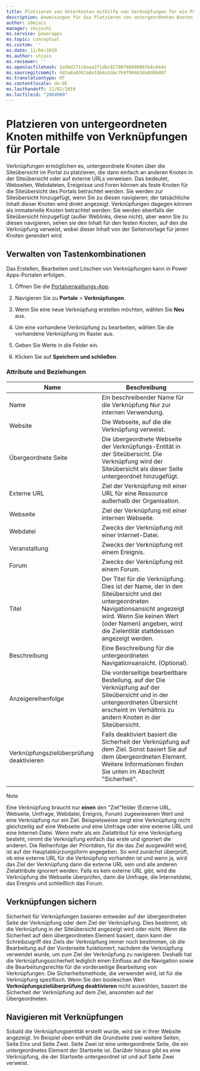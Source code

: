 ```yaml
---
title: Platzieren von Unterknoten mithilfe von Verknüpfungen für ein Portal | MicrosoftDocs
description: Anweisungen für das Platzieren von untergeordneten Knoten mithilfe von Verknüpfungen für Portale
author: sbmjais
manager: shujoshi
ms.service: powerapps
ms.topic: conceptual
ms.custom: ''
ms.date: 11/04/2019
ms.author: shjais
ms.reviewer: ''
ms.openlocfilehash: 2a9bd271c8aaa2f1dbc0278078868606fb4c64de
ms.sourcegitcommit: dd2a8a0362a8e1b64a1dac7b9f98d43da8d0bd87
ms.translationtype: HT
ms.contentlocale: de-DE
ms.lasthandoff: 12/02/2019
ms.locfileid: "2864960"
---
```

# <a name="place-child-nodes-by-using-shortcuts-for-portals"></a>Platzieren von untergeordneten Knoten mithilfe von Verknüpfungen für Portale
Verknüpfungen ermöglichen es, untergeordnete Knoten über die Siteübersicht im Portal zu platzieren, die dann einfach an anderen Knoten in der Siteübersicht oder auf externe URLs verweisen. Das bedeutet, Webseiten, Webdateien, Ereignisse und Foren können als feste Knoten für die Siteübersicht des Portals betrachtet werden. Sie werden zur Siteübersicht hinzugefügt, wenn Sie zu diesen navigieren; der tatsächliche Inhalt dieser Knoten wird direkt angezeigt. Verknüpfungen dagegen können als immaterielle Knoten betrachtet werden: Sie werden ebenfalls der Siteübersicht hinzugefügt (außer Weblinks, diese nicht), aber wenn Sie zu diesen navigieren, sehen sie den Inhalt für den festen Knoten, auf den die Verknüpfung verweist, wobei dieser Inhalt von der Seitenvorlage für jenen Knoten gerendert wird.

## <a name="manage-shortcuts"></a>Verwalten von Tastenkombinationen

Das Erstellen, Bearbeiten und Löschen von Verknüpfungen kann in Power Apps-Portalen erfolgen.

1. Öffnen Sie die [Portalverwaltungs-App](configure-portal.md).

2. Navigieren Sie zu **Portale** &gt; **Verknüpfungen**. 

3. Wenn Sie eine neue Verknüpfung erstellen möchten, wählen Sie **Neu** aus. 

4. Um eine vorhandene Verknüpfung zu bearbeiten, wählen Sie die vorhandene Verknüpfung im Raster aus. 

5. Geben Sie Werte in die Felder ein. 

6. Klicken Sie auf **Speichern und schließen**.

### <a name="attributes-and-relationships"></a>Attribute und Beziehungen

| Name                               | Beschreibung                                                                                                                                                                                  |
|------------------------------------|----------------------------------------------------------------------------------------------------------------------------------------------------------------------------------------------|
| Name                               | Ein beschreibender Name für die Verknüpfung Nur zur internen Verwendung.                                                                                                                                  |
| Website                            | Die Webseite, auf die die Verknüpfung verweist.                                                                                                                                                    |
| Übergeordnete Seite                        | Die übergeordnete Webseite der Verknüpfungs-Entität in der Siteübersicht. Die Verknüpfung wird der Siteübersicht als dieser Seite untergeordnet hinzugefügt.                                                                 |
| Externe URL                       | Ziel der Verknüpfung mit einer URL für eine Ressource außerhalb der Organisation.                                                                                                                  |
| Webseite                           | Ziel der Verknüpfung mit einer internen Webseite.                                                                                                                                               |
| Webdatei                           | Zwecks der Verknüpfung mit einer Internet-Datei.                                                                                                                                                        |
| Veranstaltung                              | Zwecks der Verknüpfung mit einem Ereignis.                                                                                                                                                          |
| Forum                              | Zwecks der Verknüpfung mit einem Forum.                                                                                                                                                           |
| Titel                              | Der Titel für die Verknüpfung. Dies ist der Name, der in den Siteübersicht und der untergeordneten Navigationsansicht angezeigt wird. Wenn Sie keinen Wert (oder Namen) angeben, wird die Zielentität stattdessen angezeigt werden. |
| Beschreibung                        | Eine Beschreibung für die untergeordneten Navigationsansicht. (Optional).                                                                                                                                        |
| Anzeigereihenfolge                      | Die vorderseitige bearbeitbare Bestellung, auf der Die Verknüpfung auf der Siteübersicht und in der untergeordneten Übersicht erscheint im Verhältnis zu andern Knoten in der Siteübersicht.                                                      |
| Verknüpfungszielüberprüfung deaktivieren | Falls deaktiviert basiert die Sicherheit der Verknüpfung auf dem Ziel. Sonst basiert Sie auf dem übergeordneten Element. Weitere Informationen finden Sie unten im Abschnitt "Sicherheit".                                   |
||

> [!Note]
> Eine Verknüpfung braucht nur **einen** den "Ziel"felder (Externe URL, Webseite, Umfrage, Webdatei, Ereignis, Forum) zugewiesenen Wert und eine Verknüpfung nur ein Ziel. Beispielsweise zeigt eine Verknüpfung nicht gleichzeitig auf eine Webseite und eine Umfrage oder eine externe URL und eine Internet-Datei. Wenn mehr als ein Zielattribut für eine Verknüpfung besteht, nimmt die Verknüpfung einfach das erste und ignoriert die anderen. Die Reihenfolge der Prioritäten, für die das Ziel ausgewählt wird, ist auf der Hauptabkürzungsform angegeben. So wird zunächst überprüft, ob eine externe URL für die Verknüpfung vorhanden ist und wenn ja, wird das Ziel der Verknüpfung dann die externe URL sein und alle anderen Zielattribute ignoriert werden. Falls es kein externe URL gibt, wird die Verknüpfung die Webseite überprüfen, dann die Umfrage, die Internetdatei, das Ereignis und schließlich das Forum. 

## <a name="secure-shortcuts"></a>Verknüpfungen sichern

Sicherheit für Verknüpfungen basieren entweder auf der übergeordneten Seite der Verknüpfung oder dem Ziel der Verknüpfung. Dies bestimmt, ob die Verknüpfung in der Siteübersicht angezeigt wird oder nicht. Wenn die Sicherheit auf dem übergeordneten Element basiert, dann kann der Schreibzugriff des Ziels der Verknüpfung immer noch bestimmen, ob die Bearbeitung auf der Vorderseite funktioniert, nachdem die Verknüpfung verwendet wurde, um zum Ziel der Verknüpfung zu navigieren. Deshalb hat die Verknüpfungssicherheit lediglich einen Einfluss auf die Navigation sowie die Bearbeitungsrechte für die vorderseitige Bearbeitung von Verknüpfungen. Die Sicherheitsmethode, die verwendet wird, ist für die Verknüpfung spezifisch. Wenn Sie den booleschen Wert **Verknüpfungszielüberprüfung deaktivieren** nicht auswählen, basiert die Sicherheit der Verknüpfung auf dem Ziel, ansonsten auf der Übergeordneten.

## <a name="navigate-with-shortcuts"></a>Navigieren mit Verknüpfungen

Sobald die Verknüpfungsentität erstellt wurde, wird sie in Ihrer Website angezeigt. Im Beispiel oben enthält die Grundseite zwei weitere Seiten, Seite Eins und Seite Zwei. Seite Zwei ist eine untergeordnete Seite, die ein untergeordnetes Element der Startseite ist. Darüber hinaus gibt es eine Verknüpfung, die der Startseite untergeordnet ist und auf Seite Zwei verweist. 
